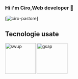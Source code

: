 ### Hi i'm Ciro,Web developer 👋
[![ciro-pastore](https://img.shields.io/static/v1?label=ciro-pastore)]
## Tecnologie usate
  <img align="left" alt="swup" width="100px" src="https://swup.js.org/assets/images/swup-logo-white.svg" />
    <img align="left" alt="gsap" width="100px" src="https://greensock.com/uploads/set_resources_5/84c1e40ea0e759e3f1505eb1788ddf3c_greensock-logo.svg" />

<!--
**ciro-pastore/ciro-pastore** is a ✨ _special_ ✨ repository because its `README.md` (this file) appears on your GitHub profile.

Here are some ideas to get you started:

- 🔭 I’m currently working on ...
- 🌱 I’m currently learning ...
- 👯 I’m looking to collaborate on ...
- 🤔 I’m looking for help with ...
- 💬 Ask me about ...
- 📫 How to reach me: ...
- 😄 Pronouns: ...
- ⚡ Fun fact: ...
-->
